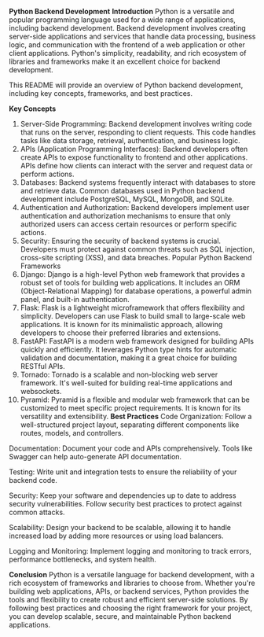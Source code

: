 **Python Backend Development**
**Introduction**
Python is a versatile and popular programming language used for a wide range of applications, including backend development. Backend development involves creating server-side applications and services that handle data processing, business logic, and communication with the frontend of a web application or other client applications. Python's simplicity, readability, and rich ecosystem of libraries and frameworks make it an excellent choice for backend development.

This README will provide an overview of Python backend development, including key concepts, frameworks, and best practices.

**Key Concepts**
1. Server-Side Programming:
Backend development involves writing code that runs on the server, responding to client requests. This code handles tasks like data storage, retrieval, authentication, and business logic.
2. APIs (Application Programming Interfaces):
Backend developers often create APIs to expose functionality to frontend and other applications. APIs define how clients can interact with the server and request data or perform actions.
3. Databases:
Backend systems frequently interact with databases to store and retrieve data. Common databases used in Python backend development include PostgreSQL, MySQL, MongoDB, and SQLite.
4. Authentication and Authorization:
Backend developers implement user authentication and authorization mechanisms to ensure that only authorized users can access certain resources or perform specific actions.
5. Security:
Ensuring the security of backend systems is crucial. Developers must protect against common threats such as SQL injection, cross-site scripting (XSS), and data breaches.
Popular Python Backend Frameworks
1. Django:
Django is a high-level Python web framework that provides a robust set of tools for building web applications. It includes an ORM (Object-Relational Mapping) for database operations, a powerful admin panel, and built-in authentication.
2. Flask:
Flask is a lightweight microframework that offers flexibility and simplicity. Developers can use Flask to build small to large-scale web applications. It is known for its minimalistic approach, allowing developers to choose their preferred libraries and extensions.
3. FastAPI:
FastAPI is a modern web framework designed for building APIs quickly and efficiently. It leverages Python type hints for automatic validation and documentation, making it a great choice for building RESTful APIs.
4. Tornado:
Tornado is a scalable and non-blocking web server framework. It's well-suited for building real-time applications and websockets.
5. Pyramid:
Pyramid is a flexible and modular web framework that can be customized to meet specific project requirements. It is known for its versatility and extensibility.
**Best Practices**
Code Organization: Follow a well-structured project layout, separating different components like routes, models, and controllers.

Documentation: Document your code and APIs comprehensively. Tools like Swagger can help auto-generate API documentation.

Testing: Write unit and integration tests to ensure the reliability of your backend code.

Security: Keep your software and dependencies up to date to address security vulnerabilities. Follow security best practices to protect against common attacks.

Scalability: Design your backend to be scalable, allowing it to handle increased load by adding more resources or using load balancers.

Logging and Monitoring: Implement logging and monitoring to track errors, performance bottlenecks, and system health.

**Conclusion**
Python is a versatile language for backend development, with a rich ecosystem of frameworks and libraries to choose from. Whether you're building web applications, APIs, or backend services, Python provides the tools and flexibility to create robust and efficient server-side solutions. By following best practices and choosing the right framework for your project, you can develop scalable, secure, and maintainable Python backend applications.

